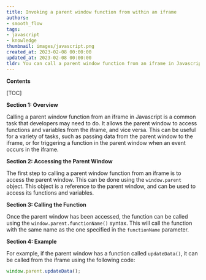```yaml
---
title: Invoking a parent window function from within an iframe
authors:
- smooth_flow
tags:
- javascript
- knowledge
thumbnail: images/javascript.png
created_at: 2023-02-08 00:00:00
updated_at: 2023-02-08 00:00:00
tldr: You can call a parent window function from an iframe in Javascript using the window.parent object.
---
```


**Contents**

[TOC]

**Section 1: Overview**

Calling a parent window function from an iframe in Javascript is a common task that developers may need to do. It allows the parent window to access functions and variables from the iframe, and vice versa. This can be useful for a variety of tasks, such as passing data from the parent window to the iframe, or for triggering a function in the parent window when an event occurs in the iframe.

**Section 2: Accessing the Parent Window**

The first step to calling a parent window function from an iframe is to access the parent window. This can be done using the `window.parent` object. This object is a reference to the parent window, and can be used to access its functions and variables.

**Section 3: Calling the Function**

Once the parent window has been accessed, the function can be called using the `window.parent.functionName()` syntax. This will call the function with the same name as the one specified in the `functionName` parameter.

**Section 4: Example**

For example, if the parent window has a function called `updateData()`, it can be called from the iframe using the following code:

```javascript
window.parent.updateData();
```
